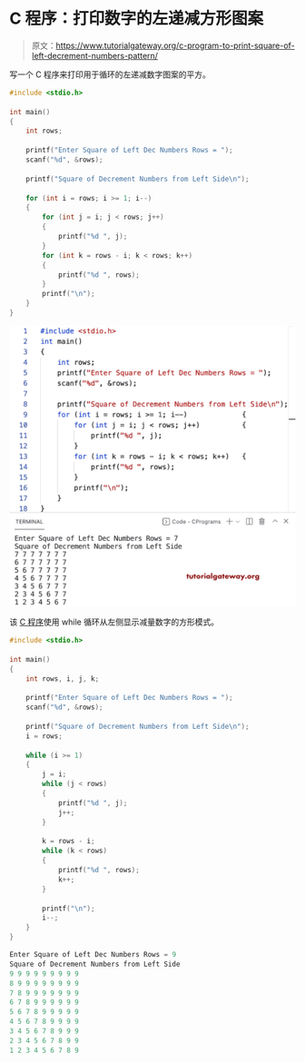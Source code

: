 # C 程序：打印数字的左递减方形图案

> 原文：<https://www.tutorialgateway.org/c-program-to-print-square-of-left-decrement-numbers-pattern/>

写一个 C 程序来打印用于循环的左递减数字图案的平方。

```c
#include <stdio.h>

int main()
{
	int rows;

	printf("Enter Square of Left Dec Numbers Rows = ");
	scanf("%d", &rows);

	printf("Square of Decrement Numbers from Left Side\n");

	for (int i = rows; i >= 1; i--)
	{
		for (int j = i; j < rows; j++)
		{
			printf("%d ", j);
		}
		for (int k = rows - i; k < rows; k++)
		{
			printf("%d ", rows);
		}
		printf("\n");
	}
}
```

![C Program to Print Square of Left Decrement Numbers Pattern](img/f4bad181314e5fc772a104ebebb94b8f.png)

该 [C 程序](https://www.tutorialgateway.org/c-programming-examples/)使用 while 循环从左侧显示减量数字的方形模式。

```c
#include <stdio.h>

int main()
{
	int rows, i, j, k;

	printf("Enter Square of Left Dec Numbers Rows = ");
	scanf("%d", &rows);

	printf("Square of Decrement Numbers from Left Side\n");
	i = rows;

	while (i >= 1)
	{
		j = i;
		while (j < rows)
		{
			printf("%d ", j);
			j++;
		}

		k = rows - i;
		while (k < rows)
		{
			printf("%d ", rows);
			k++;
		}

		printf("\n");
		i--;
	}
}
```

```c
Enter Square of Left Dec Numbers Rows = 9
Square of Decrement Numbers from Left Side
9 9 9 9 9 9 9 9 9 
8 9 9 9 9 9 9 9 9 
7 8 9 9 9 9 9 9 9 
6 7 8 9 9 9 9 9 9 
5 6 7 8 9 9 9 9 9 
4 5 6 7 8 9 9 9 9 
3 4 5 6 7 8 9 9 9 
2 3 4 5 6 7 8 9 9 
1 2 3 4 5 6 7 8 9 
```